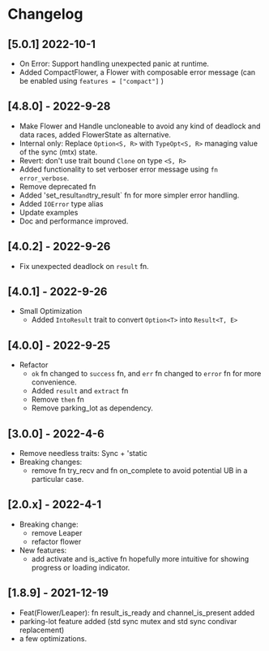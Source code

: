 # Changelog
## [5.0.1] 2022-10-1
- On Error: Support handling unexpected panic at runtime.
- Added CompactFlower, a Flower with composable error message (can be enabled using `features = ["compact"]` )

## [4.8.0] - 2022-9-28
- Make Flower and Handle uncloneable to avoid any kind of deadlock and data races, added FlowerState as alternative.
- Internal only: Replace `Option<S, R>` with `TypeOpt<S, R>` managing value of the sync (mtx) state.
- Revert: don't use trait bound `Clone` on type `<S, R>` 
- Added functionality to set verboser error message using `fn error_verbose`.
- Remove deprecated fn
- Added 'set_result` and `try_result` fn for more simpler error handling.
- Added `IOError` type alias
- Update examples
- Doc and performance improved.

## [4.0.2] - 2022-9-26
- Fix unexpected deadlock on `result` fn.

## [4.0.1] - 2022-9-26
- Small Optimization
   * Added `IntoResult` trait to convert `Option<T>` into `Result<T, E>`

## [4.0.0] - 2022-9-25
- Refactor
   * `ok` fn changed to `success` fn, and `err` fn changed to `error` fn for more convenience.
   * Added `result` and `extract` fn
   * Remove `then` fn
   * Remove parking_lot as dependency.

## [3.0.0] - 2022-4-6
- Remove needless traits: Sync + 'static
- Breaking changes:
    * remove fn try_recv and fn on_complete to avoid potential UB in a particular case.

## [2.0.x] - 2022-4-1
- Breaking change:
    * remove Leaper
    * refactor flower
- New features:
    * add activate and is_active fn hopefully more intuitive for showing progress or loading indicator.

## [1.8.9] - 2021-12-19
- Feat(Flower/Leaper): fn result_is_ready and channel_is_present added
- parking-lot feature added (std sync mutex and std sync condivar replacement)
- a few optimizations.
 
